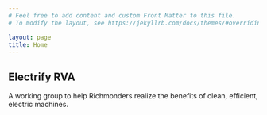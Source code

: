 ```yaml
---
# Feel free to add content and custom Front Matter to this file.
# To modify the layout, see https://jekyllrb.com/docs/themes/#overriding-theme-defaults

layout: page
title: Home
---
```

## Electrify RVA
A working group to help Richmonders realize the benefits of clean, efficient, electric machines.
